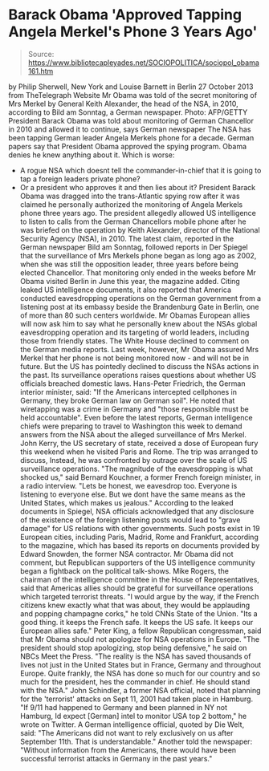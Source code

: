 # Barack Obama 'Approved Tapping Angela Merkel's Phone 3 Years Ago'

> Source: https://www.bibliotecapleyades.net/SOCIOPOLITICA/sociopol_obama161.htm

by Philip Sherwell, New York and
Louise Barnett in Berlin
27 October 2013
from
TheTelegraph Website
Mr Obama was told of the
secret monitoring of
Mrs Merkel by General Keith
Alexander, the head of the NSA,
in 2010, according to Bild am
Sonntag, a German newspaper.
Photo: AFP/GETTY
President Barack Obama
was told about monitoring of German
Chancellor in 2010
and allowed it to continue,
says German newspaper
The NSA has been tapping
German leader Angela Merkels phone for a
decade.
German papers say that
President Obama approved the spying program.
Obama denies he knew anything about it.
Which is worse:
- A rogue NSA which doesnt tell the commander-in-chief
that it is going to tap a foreign leaders
private phone?
- Or a president who approves it
and then lies about it?
President
Barack Obama was dragged into the
trans-Atlantic spying row after it was claimed he personally authorized the
monitoring of Angela Merkels phone three years ago.
The president allegedly allowed US intelligence to listen to calls from the
German Chancellors mobile phone after he was briefed on the operation by
Keith Alexander, director of the National Security Agency (NSA),
in 2010.
The latest claim, reported in the German newspaper Bild am Sonntag,
followed reports in Der Spiegel that the surveillance of Mrs Merkels
phone began as long ago as 2002, when she was still the opposition leader,
three years before being elected Chancellor.
That monitoring only ended in the weeks before
Mr Obama visited Berlin in June this year, the magazine added.
Citing leaked US intelligence documents, it also reported that America
conducted eavesdropping operations on the German government from a listening
post at its embassy beside the Brandenburg Gate in Berlin, one of more than
80 such centers worldwide.
Mr Obamas European allies will now ask him to say what he personally knew
about the NSAs global eavesdropping operation and its targeting of world
leaders, including those from friendly states. The White House declined to
comment on the German media reports.
Last week, however, Mr Obama assured Mrs Merkel that her phone is not being
monitored now - and will not be in future. But the US has pointedly declined
to discuss the NSAs actions in the past.
Its surveillance operations raises questions about whether US officials
breached domestic laws.
Hans-Peter Friedrich, the German interior
minister, said:
"If the Americans intercepted cellphones in
Germany, they broke German law on German soil".
He noted that wiretapping was a crime in Germany
and "those responsible must be held accountable".
Even before the latest reports, German intelligence chiefs were preparing to
travel to Washington this week to demand answers from the NSA about the
alleged surveillance of Mrs Merkel.
John Kerry, the US secretary of state, received a dose of European
fury this weekend when he visited Paris and Rome.
The trip was arranged to discuss,
Instead, he was confronted by outrage over the
scale of US surveillance operations.
"The magnitude of the eavesdropping is what
shocked us," said Bernard Kouchner, a former French foreign minister, in
a radio interview.
"Lets be honest, we eavesdrop too. Everyone
is listening to everyone else. But we dont have the same means as the
United States, which makes us jealous."
According to the leaked documents in Spiegel,
NSA officials acknowledged that any disclosure of the existence of the
foreign listening posts would lead to "grave damage" for US relations with
other governments.
Such posts exist in 19 European cities, including Paris, Madrid, Rome and
Frankfurt, according to the magazine, which has based its reports on
documents
provided by Edward
Snowden, the former NSA contractor.
Mr Obama did not comment, but Republican supporters of the US intelligence
community began a fightback on the political talk-shows.
Mike Rogers, the chairman of the intelligence committee in the House
of Representatives, said that Americas allies should be grateful for
surveillance operations which targeted terrorist threats.
"I would argue by the way, if the French
citizens knew exactly what that was about, they would be applauding and
popping champagne corks," he told CNNs State of the Union.
"Its a good thing. it keeps the French safe. It keeps the US safe. It
keeps our European allies safe."
Peter King, a fellow Republican
congressman, said that Mr Obama should not apologize for NSA operations in
Europe.
"The president should stop apologizing, stop
being defensive," he said on NBCs Meet the Press.
"The reality is the NSA has saved thousands
of lives not just in the United States but in France, Germany and
throughout Europe. Quite frankly, the NSA has done so much for our
country and so much for the president, hes the commander in chief. He
should stand with the NSA."
John Schindler, a former NSA official,
noted that planning for the 'terrorist'
attacks on Sept 11, 2001 had taken place in Hamburg.
"If 9/11 had happened to Germany and been
planned in NY not Hamburg, Id expect [German] intel to monitor USA top
2 bottom," he wrote on Twitter.
A German intelligence official, quoted by Die
Welt, said:
"The Americans did not want to rely
exclusively on us after September 11th. That is
understandable."
Another told the newspaper:
"Without information from the Americans,
there would have been successful terrorist attacks in Germany in the
past years."
